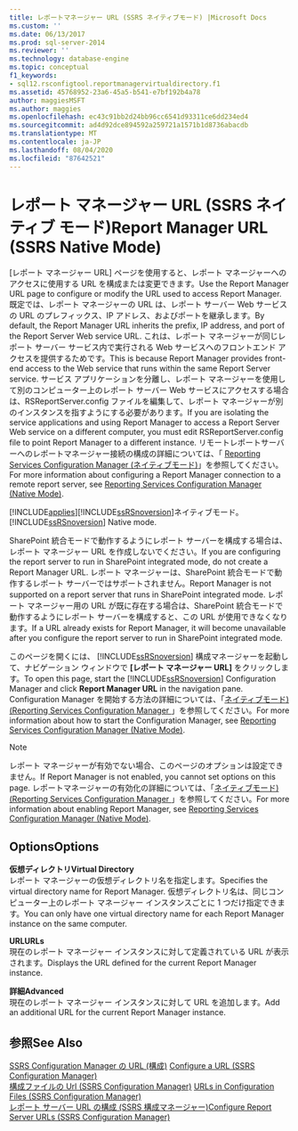 ```yaml
---
title: レポートマネージャー URL (SSRS ネイティブモード) |Microsoft Docs
ms.custom: ''
ms.date: 06/13/2017
ms.prod: sql-server-2014
ms.reviewer: ''
ms.technology: database-engine
ms.topic: conceptual
f1_keywords:
- sql12.rsconfigtool.reportmanagervirtualdirectory.f1
ms.assetid: 45768952-23a6-45a5-b541-e7bf192b4a78
author: maggiesMSFT
ms.author: maggies
ms.openlocfilehash: ec43c91bb2d24bb96cc6541d93311ce6dd234ed4
ms.sourcegitcommit: ad4d92dce894592a259721a1571b1d8736abacdb
ms.translationtype: MT
ms.contentlocale: ja-JP
ms.lasthandoff: 08/04/2020
ms.locfileid: "87642521"
---
```

# <a name="report-manager-url-ssrs-native-mode"></a><span data-ttu-id="25f98-102">レポート マネージャー URL (SSRS ネイティブ モード)</span><span class="sxs-lookup"><span data-stu-id="25f98-102">Report Manager URL (SSRS Native Mode)</span></span>
  <span data-ttu-id="25f98-103">[レポート マネージャー URL] ページを使用すると、レポート マネージャーへのアクセスに使用する URL を構成または変更できます。</span><span class="sxs-lookup"><span data-stu-id="25f98-103">Use the Report Manager URL page to configure or modify the URL used to access Report Manager.</span></span> <span data-ttu-id="25f98-104">既定では、レポート マネージャーの URL は、レポート サーバー Web サービスの URL のプレフィックス、IP アドレス、およびポートを継承します。</span><span class="sxs-lookup"><span data-stu-id="25f98-104">By default, the Report Manager URL inherits the prefix, IP address, and port of the Report Server Web service URL.</span></span> <span data-ttu-id="25f98-105">これは、レポート マネージャーが同じレポート サーバー サービス内で実行される Web サービスへのフロントエンド アクセスを提供するためです。</span><span class="sxs-lookup"><span data-stu-id="25f98-105">This is because Report Manager provides front-end access to the Web service that runs within the same Report Server service.</span></span> <span data-ttu-id="25f98-106">サービス アプリケーションを分離し、レポート マネージャーを使用して別のコンピューター上のレポート サーバー Web サービスにアクセスする場合は、RSReportServer.config ファイルを編集して、レポート マネージャーが別のインスタンスを指すようにする必要があります。</span><span class="sxs-lookup"><span data-stu-id="25f98-106">If you are isolating the service applications and using Report Manager to access a Report Server Web service on a different computer, you must edit RSReportServer.config file to point Report Manager to a different instance.</span></span> <span data-ttu-id="25f98-107">リモートレポートサーバーへのレポートマネージャー接続の構成の詳細については、「 [Reporting Services Configuration Manager &#40;ネイティブモード&#41;](../../../2014/sql-server/install/reporting-services-configuration-manager-native-mode.md)」を参照してください。</span><span class="sxs-lookup"><span data-stu-id="25f98-107">For more information about configuring a Report Manager connection to a remote report server, see [Reporting Services Configuration Manager &#40;Native Mode&#41;](../../../2014/sql-server/install/reporting-services-configuration-manager-native-mode.md).</span></span>  
  
 [!INCLUDE[applies](../../includes/applies-md.md)]<span data-ttu-id="25f98-108">[!INCLUDE[ssRSnoversion](../../includes/ssrsnoversion-md.md)]ネイティブモード。</span><span class="sxs-lookup"><span data-stu-id="25f98-108">[!INCLUDE[ssRSnoversion](../../includes/ssrsnoversion-md.md)] Native mode.</span></span>  
  
 <span data-ttu-id="25f98-109">SharePoint 統合モードで動作するようにレポート サーバーを構成する場合は、レポート マネージャー URL を作成しないでください。</span><span class="sxs-lookup"><span data-stu-id="25f98-109">If you are configuring the report server to run in SharePoint integrated mode, do not create a Report Manager URL.</span></span> <span data-ttu-id="25f98-110">レポート マネージャーは、SharePoint 統合モードで動作するレポート サーバーではサポートされません。</span><span class="sxs-lookup"><span data-stu-id="25f98-110">Report Manager is not supported on a report server that runs in SharePoint integrated mode.</span></span> <span data-ttu-id="25f98-111">レポート マネージャー用の URL が既に存在する場合は、SharePoint 統合モードで動作するようにレポート サーバーを構成すると、この URL が使用できなくなります。</span><span class="sxs-lookup"><span data-stu-id="25f98-111">If a URL already exists for Report Manager, it will become unavailable after you configure the report server to run in SharePoint integrated mode.</span></span>  
  
 <span data-ttu-id="25f98-112">このページを開くには、 [!INCLUDE[ssRSnoversion](../../includes/ssrsnoversion-md.md)] 構成マネージャーを起動して、ナビゲーション ウィンドウで **[レポート マネージャー URL]** をクリックします。</span><span class="sxs-lookup"><span data-stu-id="25f98-112">To open this page, start the [!INCLUDE[ssRSnoversion](../../includes/ssrsnoversion-md.md)] Configuration Manager and click **Report Manager URL** in the navigation pane.</span></span> <span data-ttu-id="25f98-113">Configuration Manager を開始する方法の詳細については、「[ネイティブモード&#41;&#40;Reporting Services Configuration Manager ](../../../2014/sql-server/install/reporting-services-configuration-manager-native-mode.md)」を参照してください。</span><span class="sxs-lookup"><span data-stu-id="25f98-113">For more information about how to start the Configuration Manager, see [Reporting Services Configuration Manager &#40;Native Mode&#41;](../../../2014/sql-server/install/reporting-services-configuration-manager-native-mode.md).</span></span>  
  
> [!NOTE]  
>  <span data-ttu-id="25f98-114">レポート マネージャーが有効でない場合、このページのオプションは設定できません。</span><span class="sxs-lookup"><span data-stu-id="25f98-114">If Report Manager is not enabled, you cannot set options on this page.</span></span> <span data-ttu-id="25f98-115">レポートマネージャーの有効化の詳細については、「[ネイティブモード&#41;&#40;Reporting Services Configuration Manager ](../../../2014/sql-server/install/reporting-services-configuration-manager-native-mode.md)」を参照してください。</span><span class="sxs-lookup"><span data-stu-id="25f98-115">For more information about enabling Report Manager, see [Reporting Services Configuration Manager &#40;Native Mode&#41;](../../../2014/sql-server/install/reporting-services-configuration-manager-native-mode.md).</span></span>  
  
## <a name="options"></a><span data-ttu-id="25f98-116">Options</span><span class="sxs-lookup"><span data-stu-id="25f98-116">Options</span></span>  
 <span data-ttu-id="25f98-117">**仮想ディレクトリ**</span><span class="sxs-lookup"><span data-stu-id="25f98-117">**Virtual Directory**</span></span>  
 <span data-ttu-id="25f98-118">レポート マネージャーの仮想ディレクトリ名を指定します。</span><span class="sxs-lookup"><span data-stu-id="25f98-118">Specifies the virtual directory name for Report Manager.</span></span> <span data-ttu-id="25f98-119">仮想ディレクトリ名は、同じコンピューター上のレポート マネージャー インスタンスごとに 1 つだけ指定できます。</span><span class="sxs-lookup"><span data-stu-id="25f98-119">You can only have one virtual directory name for each Report Manager instance on the same computer.</span></span>  
  
 <span data-ttu-id="25f98-120">**URL**</span><span class="sxs-lookup"><span data-stu-id="25f98-120">**URLs**</span></span>  
 <span data-ttu-id="25f98-121">現在のレポート マネージャー インスタンスに対して定義されている URL が表示されます。</span><span class="sxs-lookup"><span data-stu-id="25f98-121">Displays the URL defined for the current Report Manager instance.</span></span>  
  
 <span data-ttu-id="25f98-122">**詳細**</span><span class="sxs-lookup"><span data-stu-id="25f98-122">**Advanced**</span></span>  
 <span data-ttu-id="25f98-123">現在のレポート マネージャー インスタンスに対して URL を追加します。</span><span class="sxs-lookup"><span data-stu-id="25f98-123">Add an additional URL for the current Report Manager instance.</span></span>  
  
## <a name="see-also"></a><span data-ttu-id="25f98-124">参照</span><span class="sxs-lookup"><span data-stu-id="25f98-124">See Also</span></span>  
 <span data-ttu-id="25f98-125">[SSRS Configuration Manager の URL &#40;構成&#41;](../../reporting-services/install-windows/configure-a-url-ssrs-configuration-manager.md) </span><span class="sxs-lookup"><span data-stu-id="25f98-125">[Configure a URL  &#40;SSRS Configuration Manager&#41;](../../reporting-services/install-windows/configure-a-url-ssrs-configuration-manager.md) </span></span>  
 <span data-ttu-id="25f98-126">[構成ファイルの Url &#40;SSRS Configuration Manager&#41;](../../reporting-services/install-windows/urls-in-configuration-files-ssrs-configuration-manager.md) </span><span class="sxs-lookup"><span data-stu-id="25f98-126">[URLs in Configuration Files  &#40;SSRS Configuration Manager&#41;](../../reporting-services/install-windows/urls-in-configuration-files-ssrs-configuration-manager.md) </span></span>  
 [<span data-ttu-id="25f98-127">レポート サーバー URL の構成 &#40;SSRS 構成マネージャー&#41;</span><span class="sxs-lookup"><span data-stu-id="25f98-127">Configure Report Server URLs  &#40;SSRS Configuration Manager&#41;</span></span>](../../reporting-services/install-windows/configure-report-server-urls-ssrs-configuration-manager.md)  
  
  
